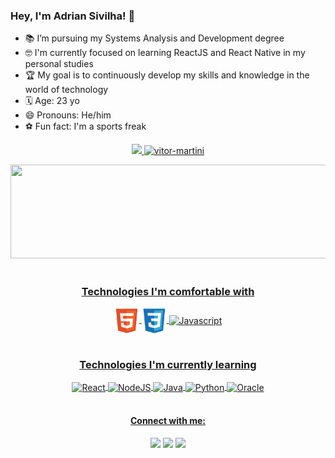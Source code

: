 ### Hey, I'm Adrian Sivilha! 👋

- 📚 I’m pursuing my Systems Analysis and Development degree
- 🤓 I'm currently focused on learning ReactJS and React Native in my personal studies 
- 🏆 My goal is to continuously develop my skills and knowledge in the world of technology
- 🗓 Age: 23 yo
- 😄 Pronouns: He/him
- ⚽ Fun fact: I'm a sports freak

<div align="center">
  <a href="https://github.com/adrian-siv">
  <img height="160em" src="https://github-readme-stats.vercel.app/api?username=adrian-siv&show_icons=true&theme=gruvbox&include_all_commits=true&count_private=true"/>
  <img height="160em" src="https://github-readme-streak-stats.herokuapp.com/?user=adrian-siv&theme=gruvbox" alt="vitor-martini" /></p>
  <img height="150em" width="3000em" src="https://github-readme-stats.vercel.app/api/top-langs/?username=adrian-siv&layout=compact&langs_count=7&theme=gruvbox"/>
</div>
  

<div style="display: inline_block" align="center"><br>
  <h3>Technologies I'm comfortable with</h3>
  <img align="center" alt="HTML5" height="40" width="40" src="https://raw.githubusercontent.com/devicons/devicon/master/icons/html5/html5-original.svg" />
  <img align="center" alt="CSS3" height="40" width="40" src="https://raw.githubusercontent.com/devicons/devicon/master/icons/css3/css3-original.svg" />
  <img align="center" alt="Javascript" height="40" width="40" src="https://cdn.jsdelivr.net/gh/devicons/devicon/icons/javascript/javascript-original.svg" />
</div>

<div style="display: inline_block" align="center"><br>
  <h3>Technologies I'm currently learning</h3>
  <img align="center" alt="React" height="40" width="40" src="https://cdn.jsdelivr.net/gh/devicons/devicon/icons/react/react-original.svg" />
  <img align="center" alt="NodeJS" height="40" width="40" src="https://cdn.jsdelivr.net/gh/devicons/devicon/icons/nodejs/nodejs-original.svg" />        
  <img align="center" alt="Java" height="40" width="40" src="https://cdn.jsdelivr.net/gh/devicons/devicon/icons/java/java-original.svg" />
  <img align="center" alt="Python" height="40" width="40" src="https://cdn.jsdelivr.net/gh/devicons/devicon/icons/python/python-original.svg" />
  <img align="center" alt="Oracle" height="40" width="40" src="https://cdn.jsdelivr.net/gh/devicons/devicon/icons/oracle/oracle-original.svg" />
</div>

<div align="center">
  <br>
  <h4>Connect with me:</h4>
  <a href="https://www.linkedin.com/in/adrian-sivilha/" target="_blank"><img src="https://img.shields.io/badge/-LinkedIn-%230077B5?style=for-the-badge&logo=linkedin&logoColor=white" target="_blank"></a>
  <a href = "mailto:adrian.siv@gmail.com"><img src="https://img.shields.io/badge/-Gmail-%23333?style=for-the-badge&logo=gmail&logoColor=white" target="_blank"></a>
  <a href="https://t.me/adrian-siv" target="_blank"><img src="https://img.shields.io/badge/Telegram-2CA5E0?style=for-the-badge&logo=telegram&logoColor=white" target="_blank"></a> 
  
</div>
